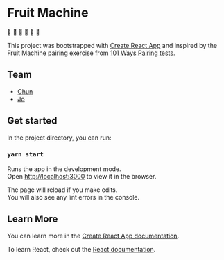 # Fruit Machine

🍌 🍍 🍎 🍇 🍑 🥝

This project was bootstrapped with [Create React App](https://github.com/facebook/create-react-app) and inspired by the Fruit Machine pairing exercise from [101 Ways Pairing tests](https://github.com/101-Ways/pairing-tests/tree/master/fruit-machine).

## Team

- [Chun](https://www.github.com/chunzg)
- [Jo](https://www.github.com/jamdelion)

## Get started

In the project directory, you can run:

### `yarn start`

Runs the app in the development mode.\
Open [http://localhost:3000](http://localhost:3000) to view it in the browser.

The page will reload if you make edits.\
You will also see any lint errors in the console.


## Learn More

You can learn more in the [Create React App documentation](https://facebook.github.io/create-react-app/docs/getting-started).

To learn React, check out the [React documentation](https://reactjs.org/).
